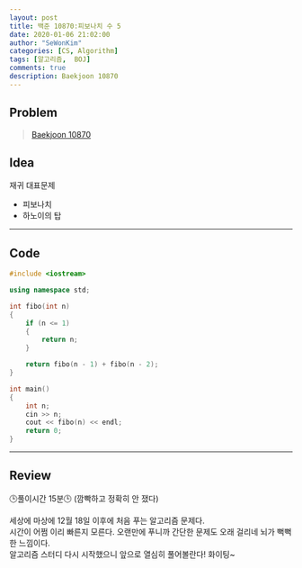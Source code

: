 ```yaml
---
layout: post
title: 백준 10870:피보나치 수 5
date: 2020-01-06 21:02:00
author: "SeWonKim"
categories: [CS, Algorithm]
tags: [알고리즘,  BOJ]
comments: true
description: Baekjoon 10870
---
```


## Problem

> [Baekjoon 10870](https://www.acmicpc.net/problem/10870)



## Idea

재귀 대표문제        
- 피보나치
- 하노이의 탑


---

## Code
```cpp
#include <iostream>

using namespace std;

int fibo(int n)
{
    if (n <= 1)
    {
        return n;
    }

    return fibo(n - 1) + fibo(n - 2);
}

int main()
{
    int n;
    cin >> n;
    cout << fibo(n) << endl;
    return 0;
}
```

---

## Review
🕒풀이시간 15분🕒 (깜빡하고 정확히 안 쟀다)     

세상에 마상에 12월 18일 이후에 처음 푸는 알고리즘 문제다.      
시간이 어쩜 이리 빠른지 모른다. 오랜만에 푸니까 간단한 문제도 오래 걸리네 뇌가 뻑뻑한 느낌이다.     
알고리즘 스터디 다시 시작했으니 앞으로 열심히 풀어볼란다! 화이팅~

